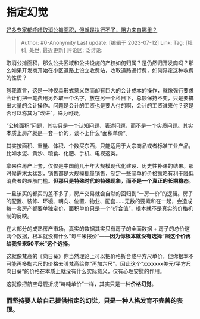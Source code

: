 # 指定幻觉
[好多专家都呼吁取消公摊面积，但就是执行不了，阻力来自哪里？](https://www.zhihu.com/question/460616431/answer/3111361260)

> Author: #0-Anonymity
> Last update: [编辑于 2023-07-12]
> Link:
> Tag: [社科, 处世, 最近更新]
> 评论区:
> 泛讨论:

取消公摊面积，那么公共区域和公共设施的产权如何归属？是仍然归开发商吗？那么如果开发商开始在小区道路上设立收费站，收取道路通行费，如何界定这种收费的性质？

恕我直言，这是一种仅具形式意义然而却有巨大的会计成本的操作，就像强行要求会计们把一笔费用另外取一个名字，放在另一个科目下，总额保持不变，只是要搞出大量的会计操作。问题是会计的工资也是要人付的啊，会计的工资谁来付？这是否可以称其为“改进”，殊为可疑。

“公摊面积”问题，其实只是一个认知问题、表述问题，而不是一个实质问题。其实本质上房产就是一套一价的，谈不上什么“面积单价”。

其实按面积、重量、体积、个数买东西，只能适用于大宗商品或者标准工业产品，比如水泥、黄沙、粮食、化肥、手机、电视这类。

拿来往房产上套，仅仅是中国前几十年大规模现代化建设、历史性补课的结果。那时候需求太猛烈，销售都是大规模批量销售，制定一些简单的价格策略有利于降低消费者的理解门槛。**但那只是特殊时代的特殊现象，而不是一个真正的长期稳态。**

一旦该买的都买的差不多了，房产交易就会自然的回归到“一房一价”的逻辑。房子的配置、装修、环境、朝向、位置、物业、配套……无数的要素和在一起，会造成每一套房产都要单独定价。面积单价只是一个“折合值”，根本就不是真实的价格机制的反映。

在大部分的成熟房产市场，真实的数据其实只有房子的全面数据 + 房子的总价这两个数据，根本就没有什么“每平米报价”——**因为你根本就没有选择“照这个价再给我多来50平米”这个选择**。

这就像梵高的《向日葵》你当然理论上可以把价格折合成平方尺单价，但你根本不可能再多掏六尺的价格去叫梵高给你“再加六尺”。因此这个“xxxxxxx美元/平方尺向日葵”的价格在本质上就没有什么实际意义，仅有心理安慰的作用。

这就像把航空母舰折成“每吨单价”一样，其实只是一种**价格幻觉**。

### 而坚持要人给自己提供指定的幻觉，只是一种人格发育不完善的表现。 ###